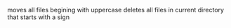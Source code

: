 moves all files begining with uppercase
deletes all files in current directory that starts with a sign
